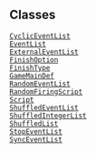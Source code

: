 ## Classes

<a href="../object/CyclicEventList.html#CyclicEventList"
target="main"><code>CyclicEventList</code></a>  
<a href="../object/EventList.html#EventList"
target="main"><code>EventList</code></a>  
<a href="../object/ExternalEventList.html#ExternalEventList"
target="main"><code>ExternalEventList</code></a>  
<a href="../object/FinishOption.html#FinishOption"
target="main"><code>FinishOption</code></a>  
<a href="../object/FinishType.html#FinishType"
target="main"><code>FinishType</code></a>  
<a href="../object/GameMainDef.html#GameMainDef"
target="main"><code>GameMainDef</code></a>  
<a href="../object/RandomEventList.html#RandomEventList"
target="main"><code>RandomEventList</code></a>  
<a href="../object/RandomFiringScript.html#RandomFiringScript"
target="main"><code>RandomFiringScript</code></a>  
<a href="../object/Script.html#Script"
target="main"><code>Script</code></a>  
<a href="../object/ShuffledEventList.html#ShuffledEventList"
target="main"><code>ShuffledEventList</code></a>  
<a href="../object/ShuffledIntegerList.html#ShuffledIntegerList"
target="main"><code>ShuffledIntegerList</code></a>  
<a href="../object/ShuffledList.html#ShuffledList"
target="main"><code>ShuffledList</code></a>  
<a href="../object/StopEventList.html#StopEventList"
target="main"><code>StopEventList</code></a>  
<a href="../object/SyncEventList.html#SyncEventList"
target="main"><code>SyncEventList</code></a>  
